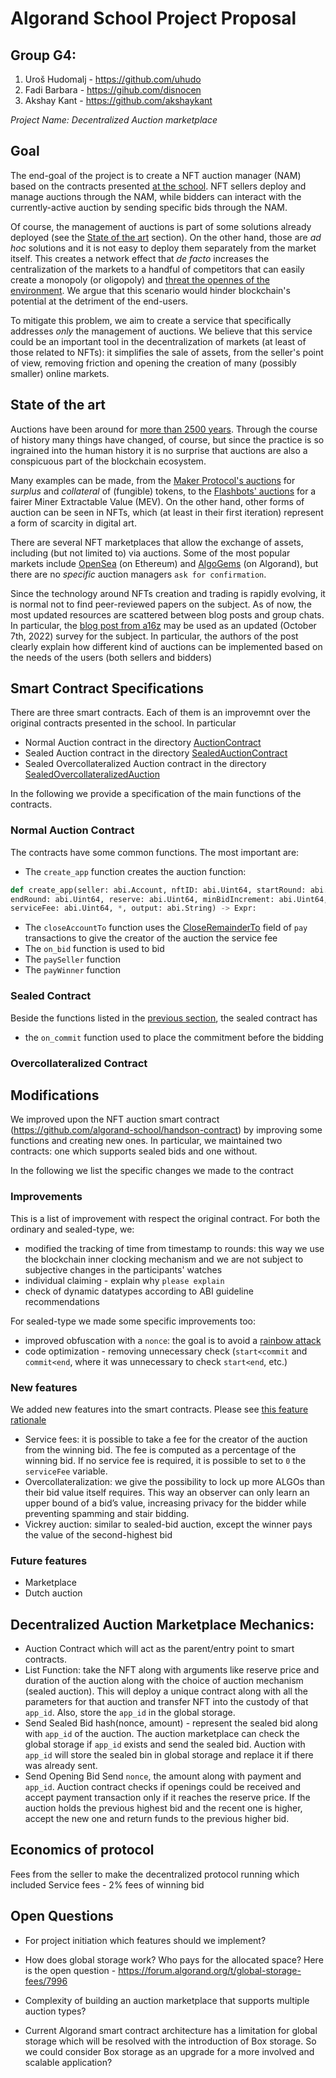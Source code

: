 # Algorand School Project Proposal

## Group G4: 
1. Uroš Hudomalj - https://github.com/uhudo
2. Fadi Barbara - https://gihub.com/disnocen
3. Akshay Kant - https://github.com/akshaykant

*Project Name: Decentralized Auction marketplace*

## Goal 

The end-goal of the project is to create a NFT auction manager (NAM) based on the contracts presented [at the school](https://github.com/algorand-school/handson-contract). NFT sellers deploy and manage auctions through the NAM, while bidders can interact with the currently-active auction by sending specific bids through the NAM.

Of course, the management of auctions is part of some solutions already deployed (see the [State of the art](#state-of-the-art) section). On the other hand, those are *ad hoc* solutions and it is not easy to deploy them separately from the market itself. This creates a network effect that *de facto* increases the centralization of the markets to a handful of competitors that can easily create a monopoly (or oligopoly) and [threat the opennes of the environment](https://www.fon.hum.uva.nl/rob/Courses/InformationInSpeech/CDROM/Literature/LOTwinterschool2006/szabo.best.vwh.net/ttps.html). We argue that this scenario would hinder blockchain's potential at the detriment of the end-users.

To mitigate this problem, we aim to create a service that specifically addresses *only* the management of auctions. We believe that this service could be an important tool in the decentralization of markets (at least of those related to NFTs): it simplifies the sale of assets, from the seller's point of view, removing friction and opening the creation of many (possibly smaller) online markets.

## State of the art
Auctions have been around for [more than 2500 years](https://www.econport.org/content/handbook/auctions/historyofauctions.html). Through the course of history many things have changed, of course, but since the practice is so ingrained into the human history it is no surprise that auctions are also a conspicuous part of the blockchain ecosystem.

Many examples can be made, from the [Maker Protocol's auctions](https://docs.makerdao.com/keepers/the-auctions-of-the-maker-protocol#auctions) for *surplus* and *collateral* of (fungible) tokens, to the [Flashbots' auctions](https://docs.flashbots.net/Flashbots-auction/overview/) for a fairer Miner Extractable Value (MEV).
On the other hand, other forms of auction can be seen in NFTs, which (at least in their first iteration) represent a form of scarcity in digital art. 

There are several NFT marketplaces that allow the exchange of assets, including (but not limited to) via auctions. Some of the most popular markets include [OpenSea](https://opensea.com) (on Ethereum) and [AlgoGems](https://www.algogems.io/) (on Algorand), but there are no _specific_ auction managers `ask for confirmation`.

Since the technology around NFTs creation and trading is rapidly evolving, it is normal not to find peer-reviewed papers on the subject. As of now, the most updated resources are scattered between blog posts and group chats. In particular, the [blog post from a16z](https://a16zcrypto.com/how-auction-theory-informs-implementations/) may be used as an updated (October 7th, 2022) survey for the subject. In particular, the authors of the post clearly explain how different kind of auctions can be implemented based on the needs of the users (both sellers and bidders)
## Smart Contract Specifications
There are three smart contracts. Each of them is an improvemnt over the original contracts presented in the school. In particular
- Normal Auction contract in the directory [AuctionContract](./AuctionContract)
- Sealed Auction contract in the directory [SealedAuctionContract](./SealedAuctionContract)
- Sealed Overcollateralized Auction contract in the directory [SealedOvercollateralizedAuction](./SealedOvercollateralizedAuction)

In the following we provide a specification of the main functions of the contracts.

### Normal Auction Contract

The contracts have some common functions. The most important are:

- The `create_app` function creates the auction function:
```python
def create_app(seller: abi.Account, nftID: abi.Uint64, startRound: abi.Uint64,
endRound: abi.Uint64, reserve: abi.Uint64, minBidIncrement: abi.Uint64,
serviceFee: abi.Uint64, *, output: abi.String) -> Expr:
```
- The `closeAccountTo` function uses the [CloseRemainderTo](https://developer.algorand.org/docs/get-details/transactions/transactions/#payment-transaction) field of `pay` transactions to give the creator of the auction the service fee
- The `on_bid` function is used to bid
- The `paySeller` function
- The `payWinner` function

### Sealed Contract
Beside the functions listed in the [previous section](#common-function), the sealed contract has 
- the `on_commit` function used to place the commitment before the bidding

### Overcollateralized Contract




## Modifications
We improved upon the NFT auction smart contract (https://github.com/algorand-school/handson-contract) by improving some functions and creating new ones. In particular, we maintained two contracts: one which supports sealed bids and one without.

In the following we list the specific changes we made to the contract

### Improvements

This is a list of improvement with respect the original contract. For both the ordinary and sealed-type, we:

- modified the tracking of time from timestamp to rounds: this way we use the blockchain inner clocking mechanism and we are not subject to subjective changes in the participants' watches
- individual claiming - explain why `please explain`
- check of dynamic datatypes according to ABI guideline recommendations

For sealed-type we made some specific improvements too:
- improved obfuscation with a `nonce`: the goal is to avoid a [rainbow attack](https://en.wikipedia.org/wiki/Rainbow_table)
- code optimization - removing unnecessary check (`start<commit` and `commit<end`, where it was unnecessary to check `start<end`, etc.)

### New features

We added new features into the smart contracts. Please see [this feature rationale](./FEATURES.md)

- Service fees: it is possible to take a fee for the creator of the auction from the winning bid. The fee is computed as a percentage of the winning bid. If no service fee is required, it is possible to set to `0` the `serviceFee` variable. 
- Overcollateralization: we give the possibility to lock up more ALGOs than their bid value itself requires. This way an observer can only learn an upper bound of a bid’s value, increasing privacy for the bidder while preventing spamming and stair bidding.
- Vickrey auction: similar to sealed-bid auction, except the winner pays the value of the second-highest bid 


### Future features
- Marketplace 
- Dutch auction 

## Decentralized Auction Marketplace Mechanics: 

- Auction Contract which will act as the parent/entry point to smart contracts.
- List Function: take the NFT along with arguments like reserve price and duration of the auction along with the choice of auction mechanism (sealed auction). This will deploy a unique contract along with all the parameters for that auction and transfer NFT into the custody of that `app_id`. Also, store the `app_id` in the global storage.
- Send Sealed Bid
hash(nonce, amount) - represent the sealed bid along with `app_id` of the auction. The auction marketplace can check the global storage if `app_id` exists and send the sealed bid. Auction with `app_id` will store the sealed bin in global storage and replace it if there was already sent.
- Send Opening Bid
Send `nonce`, the amount along with payment and `app_id`. Auction contract checks if openings could be received and accept payment transaction only if it reaches the reserve price. If the auction holds the previous highest bid and the recent one is higher, accept the new one and return funds to the previous higher bid.

## Economics of protocol
Fees from the seller to make the decentralized protocol running which included Service fees - 2% fees of winning bid




## Open Questions

- For project initiation which features should we implement?

- How does global storage work? Who pays for the allocated space?
  Here is the open question - https://forum.algorand.org/t/global-storage-fees/7996

- Complexity of building an auction marketplace that supports multiple auction types?

- Current Algorand smart contract architecture has a limitation for global storage which will be resolved with the introduction of Box storage. So we could consider Box storage as an upgrade for a more involved and scalable application?
